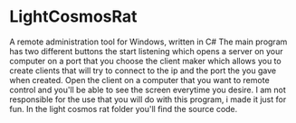 # LightCosmosRat
A remote administration tool for Windows, written in C#
The main program has two different buttons
the start listening which opens a server on your computer on a port that you choose
the client maker which allows you to create clients that will try to connect to the ip and the port
the you gave when created. Open the client on a computer that you want to remote control and you'll be able
to see the screen everytime you desire.
I am not responsible for the use that you will do with this program, i made it just for fun.
In the light cosmos rat folder you'll find the source code.
